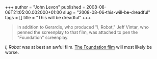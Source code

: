 +++
author = "John Levon"
published = 2008-08-06T21:05:00.002000+01:00
slug = "2008-08-06-this-will-be-dreadful"
tags = []
title = "This will be dreadful"
+++
> In addition to Gerardis, who produced "I, Robot," Jeff Vintar, who
> penned the screenplay to that film, was attached to pen the
> "Foundation" screenplay.

  
<span style="font-style: italic;">I, Robot</span> was at best an awful
film. [The Foundation
film](http://www.hollywoodreporter.com/hr/content_display/film/news/e3i9154afd0680ec28a6031a49c4e02ccc2)
will most likely be worse.
